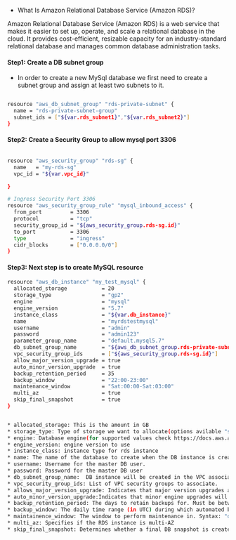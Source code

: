 * What Is Amazon Relational Database Service (Amazon RDS)?

Amazon Relational Database Service (Amazon RDS) is a web service that makes it easier to set up, operate, and scale a relational database in the cloud. It provides cost-efficient, resizable capacity for an industry-standard relational database and manages common database administration tasks.

#### Step1: Create a DB subnet group

* In order to create a new MySql database we first need to create a subnet group and assign at least two subnets to it.

```sh

resource "aws_db_subnet_group" "rds-private-subnet" {
  name = "rds-private-subnet-group"
  subnet_ids = ["${var.rds_subnet1}","${var.rds_subnet2}"]
}
```

#### Step2: Create a Security Group to allow mysql port 3306

```sh

resource "aws_security_group" "rds-sg" {
  name   = "my-rds-sg"
  vpc_id = "${var.vpc_id}"

}

# Ingress Security Port 3306
resource "aws_security_group_rule" "mysql_inbound_access" {
  from_port         = 3306
  protocol          = "tcp"
  security_group_id = "${aws_security_group.rds-sg.id}"
  to_port           = 3306
  type              = "ingress"
  cidr_blocks       = ["0.0.0.0/0"]
}
```

#### Step3: Next step is to create MySQL resource

```sh
resource "aws_db_instance" "my_test_mysql" {
  allocated_storage           = 20
  storage_type                = "gp2"
  engine                      = "mysql"
  engine_version              = "5.7"
  instance_class              = "${var.db_instance}"
  name                        = "myrdstestmysql"
  username                    = "admin"
  password                    = "admin123"
  parameter_group_name        = "default.mysql5.7"
  db_subnet_group_name        = "${aws_db_subnet_group.rds-private-subnet.name}"
  vpc_security_group_ids      = ["${aws_security_group.rds-sg.id}"]
  allow_major_version_upgrade = true
  auto_minor_version_upgrade  = true
  backup_retention_period     = 35
  backup_window               = "22:00-23:00"
  maintenance_window          = "Sat:00:00-Sat:03:00"
  multi_az                    = true
  skip_final_snapshot         = true
}
```

```sh

* allocated_storage: This is the amount in GB
* storage_type: Type of storage we want to allocate(options avilable "standard" (magnetic), "gp2" (general purpose SSD), or "io1" (provisioned IOPS SSD)
* engine: Database engine(for supported values check https://docs.aws.amazon.com/AmazonRDS/latest/APIReference/API_CreateDBInstance.html) eg: Oracle, Amazon Aurora,Postgres 
* engine_version: engine version to use
* instance_class: instance type for rds instance
* name: The name of the database to create when the DB instance is created.
* username: Username for the master DB user.
* password: Password for the master DB user
* db_subnet_group_name:  DB instance will be created in the VPC associated with the DB subnet group. If unspecified, will be created in the default VPC
* vpc_security_group_ids: List of VPC security groups to associate.
* allows_major_version_upgrade: Indicates that major version upgrades are allowed. Changing this parameter does not result in an outage and the change is asynchronously applied as soon as possible.
* auto_minor_version_upgrade:Indicates that minor engine upgrades will be applied automatically to the DB instance during the maintenance window. Defaults to true.
* backup_retention_period: The days to retain backups for. Must be between 0 and 35. When creating a Read Replica the value must be greater than 0
* backup_window: The daily time range (in UTC) during which automated backups are created if they are enabled. Must not overlap with maintenance_window
* maintainence_window: The window to perform maintenance in. Syntax: "ddd:hh24:mi-ddd:hh24:mi".
* multi_az: Specifies if the RDS instance is multi-AZ
* skip_final_snapshot: Determines whether a final DB snapshot is created before the DB instance is deleted. If true is specified, no DBSnapshot is created. If false is specified, a DB snapshot is created before the DB instance is deleted, using the value from final_snapshot_identifier. Default is false
```

